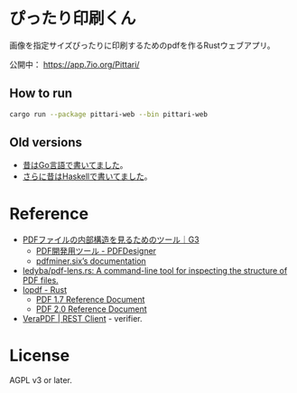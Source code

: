 # ぴったり印刷くん

画像を指定サイズぴったりに印刷するためのpdfを作るRustウェブアプリ。

公開中： https://app.7io.org/Pittari/

## How to run

```sh
cargo run --package pittari-web --bin pittari-web
```

## Old versions

- [昔はGo言語で書いてました](https://code.ledyba.org/ledyba/Pittari/src/branch/v2)。
- [さらに昔はHaskellで書いてました](https://code.ledyba.org/ledyba/Pittari/src/branch/v1)。

# Reference

- [PDFファイルの内部構造を見るためのツール｜G3](https://note.com/tasty_hosta723/n/nf4879665b36d)
  - [PDF開発用ツール - PDFDesigner](https://www.petitmonte.com/pdfdesigner/developer-tool.html)
  - [pdfminer.six’s documentation](https://pdfminersix.readthedocs.io/en/latest/)
- [ledyba/pdf-lens.rs: A command-line tool for inspecting the structure of PDF files.](https://github.com/ledyba/pdf-lens.rs)
- [lopdf - Rust](https://docs.rs/lopdf/0.34.0/lopdf/)
  - [PDF 1.7 Reference Document](https://opensource.adobe.com/dc-acrobat-sdk-docs/pdfstandards/PDF32000_2008.pdf)
  - [PDF 2.0 Reference Document](https://pdfa.org/announcing-no-cost-access-to-iso-32000-2-pdf-2-0/)
- [VeraPDF | REST Client](https://demo.verapdf.org/) - verifier.

# License

AGPL v3 or later.
